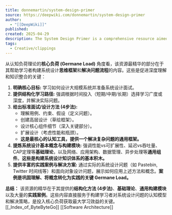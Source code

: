 ```yaml
---
title: donnemartin/system-design-primer
source: https://deepwiki.com/donnemartin/system-design-primer
author:
  - "[[DeepWiki]]"
published: 
created: 2025-04-29
description: The System Design Primer is a comprehensive resource aimed at helping software engineers learn how to design large-scale systems and prepare for system design interviews. This document provides an ove
tags:
  - Creative/clippings
---
```

从认知负荷理论的**核心负荷 (Germane Load)** 角度看，该资源最精华的部分在于其帮助学习者构建系统设计**思维框架**和**解决问题流程**的内容。这些是促进深度理解和知识整合的关键：

1.  **明确核心目标:** 学习如何设计大规模系统并准备系统设计面试。
2.  **提供结构化学习路径:** 强调根据时间投入（短期/中期/长期）选择学习广度或深度，并解决实际问题。
3.  **给出标准面试/设计方法 (4步法):**
    *   理解用例、约束、假设（定义问题）。
    *   创建高层设计（草绘框架）。
    *   设计核心组件细节（深入关键部分）。
    *   扩展设计（考虑性能和瓶颈）。
    *   **这是最核心的认知工具，提供一个解决复杂问题的通用框架。**
4.  **提炼系统设计基本概念与构建模块:** 强调性能vs可扩展性、延迟vs吞吐量、CAP定理等**基础理论**，以及网络、应用架构、数据管理、异步处理等**通用组件**。**这些是构建系统设计知识体系的基本积木。**
5.  **提供丰富的实践案例与解决方案:** 通过实际的系统设计问题（如 Pastebin, Twitter 时间线等）和面向对象设计问题，展示如何应用上述方法和概念。**案例是巩固理解、将概念转化为实践的关键 Germane Load。**

**总结：** 该资源的精华在于其提供的**结构化方法 (4步法)**、**基础理论**、**通用构建模块**以及大量的**实践案例**。这些内容直接服务于构建学习者对系统设计问题的认知模型和解决策略，是投入核心负荷获取最大学习效益的关键。[[_Index_of_ByteByteGo]] [[Software Architecture]]